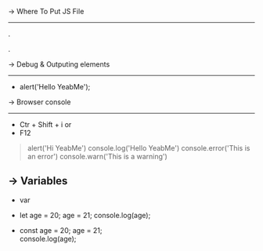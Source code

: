<!-- JS -->

-> Where To Put JS File
   ----- --
   . <script> 
     </script> <!-- on head or body -->

   . <script src="./src/script.js">
     </script> <!-- External or separate js file -->

-> Debug & Outputing elements
   ----- - --------- --------
  - alert('Hello YeabMe');

-> Browser console
   ------- -------
  - Ctr + Shift + i   or
  - F12

  <!-- Console -->
  > alert('Hi YeabMe')
  > console.log('Hello YeabMe')
  > console.error('This is an error')
  > console.warn('This is a warning')

-> Variables
   ---------

  - var


  - let age = 20; <!-- assign age value is 20 -->
    age = 21;  <!-- Re-assign the age value by 21 -->
    console.log(age); <!-- age = 21 -->
   
  - const age = 20; 
    age = 21;  
    console.log(age); <!-- The output is TypeError : Assignment to constant variable -->

  

  